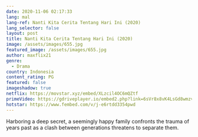```yaml
---
date: 2020-11-06 02:17:33
lang: mal
lang-ref: Nanti Kita Cerita Tentang Hari Ini (2020)
lang_selector: false
layout: post
title: Nanti Kita Cerita Tentang Hari Ini (2020)
image: /assets/images/655.jpg
featured_image: /assets/images/655.jpg
author: maxflix21
genre:
  - Drama
country: Indonesia
content_rating: PG
featured: false
imageshadow: true
netflix: https://movstar.xyz/embed/XLzcil4OC6mQZtf
primeVideo: https://gdriveplayer.io/embed2.php?link=6sVr8x8vK4LsGd8wmzvguQcD%252BAWUKXVvZo6GyAATRufzo47Xt3RyJYaMeELQgdeNvKyuv%252FtcqEuR5dy5z4bxIO8kQV9VrRXqcgp1moQADevBLDfRTrIj6CrSNEyS5tgxjGGm8HOlK3PMXb%252B14%252BCNyjqEzt3gIvlwFAzlrNaxFG1i%252FAX8CcAURXzh6HYgU4EQc%253D
hotstar: https://www.fembed.com/v/j-e6rtdd3354pwd
---
```

Harboring a deep secret, a seemingly happy family confronts the trauma of years past as a clash between generations threatens to separate them.